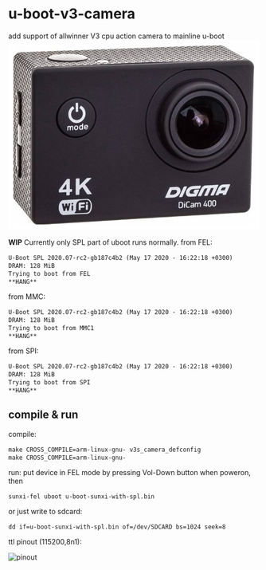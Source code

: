 # u-boot-v3-camera
add support of allwinner V3 cpu action camera to mainline u-boot
![overview](https://github.com/ktkd/u-boot-v3-camera/raw/master/camera.jpg)

**WIP**
Currently only SPL part of uboot runs normally.
from FEL:

```
U-Boot SPL 2020.07-rc2-gb187c4b2 (May 17 2020 - 16:22:18 +0300)
DRAM: 128 MiB
Trying to boot from FEL
**HANG**
```

from MMC:

```
U-Boot SPL 2020.07-rc2-gb187c4b2 (May 17 2020 - 16:22:18 +0300)
DRAM: 128 MiB
Trying to boot from MMC1
**HANG**
```

from SPI:

```
U-Boot SPL 2020.07-rc2-gb187c4b2 (May 17 2020 - 16:22:18 +0300)  
DRAM: 128 MiB
Trying to boot from SPI
**HANG**
```


## compile & run
compile:
```
make CROSS_COMPILE=arm-linux-gnu- v3s_camera_defconfig
make CROSS_COMPILE=arm-linux-gnu- 
```

run:
put device in FEL mode by pressing Vol-Down button when poweron, then
```
sunxi-fel uboot u-boot-sunxi-with-spl.bin
```
  
or just write to sdcard:
```
dd if=u-boot-sunxi-with-spl.bin of=/dev/SDCARD bs=1024 seek=8
```

ttl pinout (115200,8n1):

![pinout](https://github.com/ktkd/u-boot-v3-camera/raw/master/camera_ttl.jpg)
